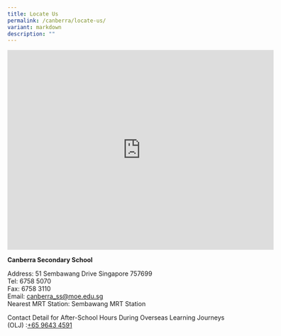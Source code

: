 ```yaml
---
title: Locate Us
permalink: /canberra/locate-us/
variant: markdown
description: ""
---
```

<iframe loading="lazy" allowfullscreen="" style="border:0;" height="450" width="600" src="https://www.google.com/maps/embed?pb=!1m18!1m12!1m3!1d3988.534194326489!2d103.81159137455927!3d1.453705861234075!2m3!1f0!2f0!3f0!3m2!1i1024!2i768!4f13.1!3m3!1m2!1s0x31da1366a1e2e911%3A0xc47b054d457861f4!2sCanberra%20Secondary%20School!5e0!3m2!1sen!2ssg!4v1700463982468!5m2!1sen!2ssg"></iframe>

**Canberra Secondary School**

Address: 51 Sembawang Drive Singapore 757699<br>
Tel: 6758 5070<br>
Fax: 6758 3110<br>
Email: [canberra_ss@moe.edu.sg](mailto:canberra_ss@moe.edu.sg)<br>
Nearest MRT Station: Sembawang MRT Station



Contact Detail for After-School Hours During Overseas Learning Journeys (OLJ) :[+65 9643 4591](tel:+6596434591)